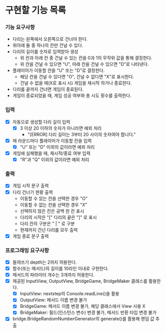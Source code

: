 # 구현할 기능 목록

### 기능 요구사항

- 다리는 왼쪽에서 오른쪽으로 건너야 한다.
- 위아래 둘 중 하나의 칸만 건널 수 있다.
- 다리의 길이를 숫자로 입력받아 생성
    - 위 칸과 아래 칸 중 건널 수 있는 칸을 0과 1의 무작위 값을 통해 결정한다.
    - 위 칸을 건널 수 있으면 "U", 아래 칸을 건널 수 있으면 "D"로 나타낸다.
- 플레이어가 이동할 칸을 "U" 또는 "D"로 결정한다.
    - 해당 칸을 건널 수 있다면 "O", 건널 수 없다면 "X"로 표시한다.
    - 건널 수 없을 때(X로 표시 시) 게임을 재시작 하거나 종료한다.
- 다리를 끝까지 건너면 게임이 종료된다.
- 게임이 종료되었을 때, 게임 성공 여부와 총 시도 횟수를 출력한다.

### 입력

- [x] 자동으로 생성할 다리 길이 입력
    - [x] 3 이상 20 이하의 숫자가 아니라면 예외 처리
        - "[ERROR] 다리 길이는 3부터 20 사이의 숫자여야 합니다."
- [x] 매 라운드마다 플레이어가 이동할 칸을 입력
    - [x] "U" 또는 "D" 이외의 값이라면 예외 처리
- [x] 게임에 실패했을 때, 재시작/종료 여부 입력
    - [x] "R"과 "Q" 이외의 값이라면 예외 처리

### 출력

- [x] 게임 시작 문구 출력
- [x] 다리 건너기 현황 출력
    - 이동할 수 있는 칸을 선택한 경우 "O"
    - 이동할 수 없는 칸을 선택한 경우 "X"
    - 선택하지 않은 칸은 공백 한 칸 표시
    - 다리의 시작은 "[" 다리의 끝은 "]" 로 표시
    - 다리 칸의 구분은 " | " 로 구분
    - 현재까지 건넌 다리를 모두 출력
- [x] 게임 종료 문구 출력

### 프로그래밍 요구사항

- [x] 들여쓰기 depth는 2까지 허용한다.
- [x] 함수(또는 메서드)의 길이를 10라인 이내로 구현한다.
- [x] 메서드의 파라미터 개수는 3개까지 허용한다.
- [x] 제공된 InputView, OutputView, BridgeGame, BridgeMaker 클래스를 활용한다.
    - [x] InputView: nextstep의 Console.readLine()을 활용
    - [x] OutputView: 메서드 이름 변경 불가
    - [x] BridgeGame: 메서드 이름 변경 불가, 해당 클래스에서 View 사용 X
    - [x] BridgeMaker: 필드(인스턴스 변수) 변경 불가, 메서드 반환 타입 변경 불가
- [x] bridge.BridgeRandomNumberGenerator의 generate()를 활용해 랜덤 값 추출